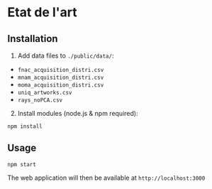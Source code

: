 # Etat de l'art

## Installation

1. Add data files to `./public/data/`:
* `fnac_acquisition_distri.csv`
* `mnam_acquisition_distri.csv`
* `moma_acquisition_distri.csv`
* `uniq_artworks.csv`
* `rays_noPCA.csv` 

2. Install modules (node.js & npm required):
```
npm install
```

## Usage
```
npm start
```
The web application will then be available at `http://localhost:3000`
